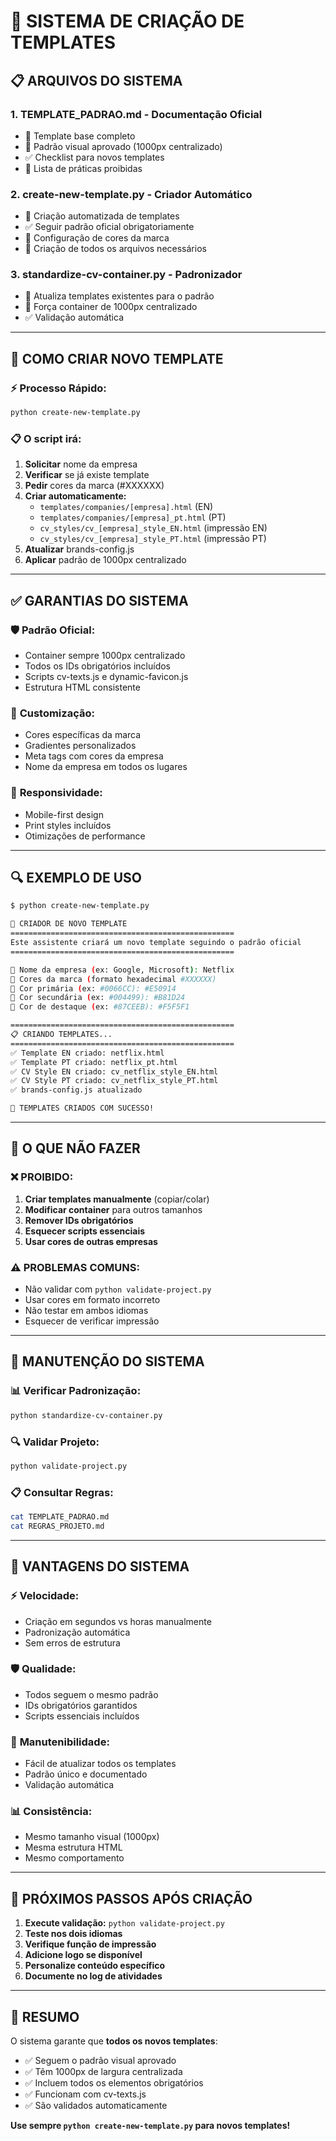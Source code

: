 # 🚀 SISTEMA DE CRIAÇÃO DE TEMPLATES

## 📋 **ARQUIVOS DO SISTEMA**

### 1. **TEMPLATE_PADRAO.md** - Documentação Oficial
- 📖 Template base completo
- 🎯 Padrão visual aprovado (1000px centralizado)
- ✅ Checklist para novos templates
- 🚫 Lista de práticas proibidas

### 2. **create-new-template.py** - Criador Automático
- 🤖 Criação automatizada de templates
- ✅ Seguir padrão oficial obrigatoriamente
- 🎨 Configuração de cores da marca
- 📁 Criação de todos os arquivos necessários

### 3. **standardize-cv-container.py** - Padronizador
- 🔧 Atualiza templates existentes para o padrão
- 📏 Força container de 1000px centralizado
- ✅ Validação automática

---

## 🎯 **COMO CRIAR NOVO TEMPLATE**

### ⚡ **Processo Rápido:**
```bash
python create-new-template.py
```

### 📋 **O script irá:**
1. **Solicitar** nome da empresa
2. **Verificar** se já existe template
3. **Pedir** cores da marca (#XXXXXX)
4. **Criar automaticamente:**
   - `templates/companies/[empresa].html` (EN)
   - `templates/companies/[empresa]_pt.html` (PT)
   - `cv_styles/cv_[empresa]_style_EN.html` (impressão EN)
   - `cv_styles/cv_[empresa]_style_PT.html` (impressão PT)
5. **Atualizar** brands-config.js
6. **Aplicar** padrão de 1000px centralizado

---

## ✅ **GARANTIAS DO SISTEMA**

### 🛡️ **Padrão Oficial:**
- Container sempre 1000px centralizado
- Todos os IDs obrigatórios incluídos
- Scripts cv-texts.js e dynamic-favicon.js
- Estrutura HTML consistente

### 🎨 **Customização:**
- Cores específicas da marca
- Gradientes personalizados
- Meta tags com cores da empresa
- Nome da empresa em todos os lugares

### 📱 **Responsividade:**
- Mobile-first design
- Print styles incluídos
- Otimizações de performance

---

## 🔍 **EXEMPLO DE USO**

```bash
$ python create-new-template.py

🎯 CRIADOR DE NOVO TEMPLATE
==================================================
Este assistente criará um novo template seguindo o padrão oficial
==================================================

📝 Nome da empresa (ex: Google, Microsoft): Netflix
🎨 Cores da marca (formato hexadecimal #XXXXXX)
📝 Cor primária (ex: #0066CC): #E50914
📝 Cor secundária (ex: #004499): #B81D24
📝 Cor de destaque (ex: #87CEEB): #F5F5F1

==================================================
📋 CRIANDO TEMPLATES...
==================================================
✅ Template EN criado: netflix.html
✅ Template PT criado: netflix_pt.html
✅ CV Style EN criado: cv_netflix_style_EN.html
✅ CV Style PT criado: cv_netflix_style_PT.html
✅ brands-config.js atualizado

🎉 TEMPLATES CRIADOS COM SUCESSO!
```

---

## 🚫 **O QUE NÃO FAZER**

### ❌ **PROIBIDO:**
1. **Criar templates manualmente** (copiar/colar)
2. **Modificar container** para outros tamanhos
3. **Remover IDs obrigatórios**
4. **Esquecer scripts essenciais**
5. **Usar cores de outras empresas**

### ⚠️ **PROBLEMAS COMUNS:**
- Não validar com `python validate-project.py`
- Usar cores em formato incorreto
- Não testar em ambos idiomas
- Esquecer de verificar impressão

---

## 🔧 **MANUTENÇÃO DO SISTEMA**

### 📊 **Verificar Padronização:**
```bash
python standardize-cv-container.py
```

### 🔍 **Validar Projeto:**
```bash
python validate-project.py
```

### 📋 **Consultar Regras:**
```bash
cat TEMPLATE_PADRAO.md
cat REGRAS_PROJETO.md
```

---

## 🎯 **VANTAGENS DO SISTEMA**

### ⚡ **Velocidade:**
- Criação em segundos vs horas manualmente
- Padronização automática
- Sem erros de estrutura

### 🛡️ **Qualidade:**
- Todos seguem o mesmo padrão
- IDs obrigatórios garantidos
- Scripts essenciais incluídos

### 🔄 **Manutenibilidade:**
- Fácil de atualizar todos os templates
- Padrão único e documentado
- Validação automática

### 📊 **Consistência:**
- Mesmo tamanho visual (1000px)
- Mesma estrutura HTML
- Mesmo comportamento

---

## 📝 **PRÓXIMOS PASSOS APÓS CRIAÇÃO**

1. **Execute validação:** `python validate-project.py`
2. **Teste nos dois idiomas**  
3. **Verifique função de impressão**
4. **Adicione logo se disponível**
5. **Personalize conteúdo específico**
6. **Documente no log de atividades**

---

## 🎉 **RESUMO**

O sistema garante que **todos os novos templates**:
- ✅ Seguem o padrão visual aprovado
- ✅ Têm 1000px de largura centralizada  
- ✅ Incluem todos os elementos obrigatórios
- ✅ Funcionam com cv-texts.js
- ✅ São validados automaticamente

**Use sempre `python create-new-template.py` para novos templates!**